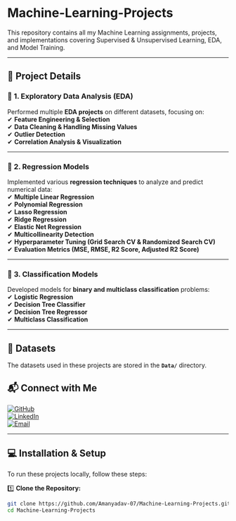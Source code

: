 # Machine-Learning-Projects
This repository contains all my Machine Learning assignments, projects, and implementations covering Supervised &amp; Unsupervised Learning, EDA, and Model Training.


---

## 🚀 **Project Details**  

### 🔹 **1. Exploratory Data Analysis (EDA)**  
Performed multiple **EDA projects** on different datasets, focusing on:  
✔ **Feature Engineering & Selection**  
✔ **Data Cleaning & Handling Missing Values**  
✔ **Outlier Detection**  
✔ **Correlation Analysis & Visualization**  

---

### 🔹 **2. Regression Models**  
Implemented various **regression techniques** to analyze and predict numerical data:  
✔ **Multiple Linear Regression**  
✔ **Polynomial Regression**  
✔ **Lasso Regression**  
✔ **Ridge Regression**  
✔ **Elastic Net Regression**  
✔ **Multicollinearity Detection**  
✔ **Hyperparameter Tuning (Grid Search CV & Randomized Search CV)**  
✔ **Evaluation Metrics (MSE, RMSE, R2 Score, Adjusted R2 Score)**  

---

### 🔹 **3. Classification Models**  
Developed models for **binary and multiclass classification** problems:  
✔ **Logistic Regression**  
✔ **Decision Tree Classifier**  
✔ **Decision Tree Regressor**  
✔ **Multiclass Classification**  

---

## 📜 **Datasets**  
The datasets used in these projects are stored in the **`Data/`** directory. 

## 📬 Connect with Me  

[![GitHub](https://img.shields.io/badge/GitHub-181717?style=for-the-badge&logo=github&logoColor=white)](https://github.com/Amanyadav-07)  
[![LinkedIn](https://img.shields.io/badge/LinkedIn-0A66C2?style=for-the-badge&logo=linkedin&logoColor=white)](https://www.linkedin.com/in/amanyadav0071/)  
[![Email](https://img.shields.io/badge/Email-D14836?style=for-the-badge&logo=gmail&logoColor=white)](mailto:amanyadav32327@gmail.com)  


---

## 💻 **Installation & Setup**  

To run these projects locally, follow these steps:  

1️⃣ **Clone the Repository:**  
```bash
git clone https://github.com/Amanyadav-07/Machine-Learning-Projects.git
cd Machine-Learning-Projects
